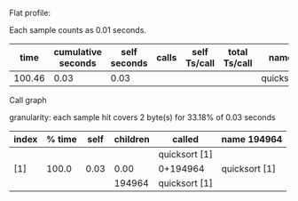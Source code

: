 Flat  profile:



Each sample counts as 0.01 seconds.

   time | cumulative seconds | self seconds | calls | self Ts/call | total Ts/call | name 
------ | ------ | ------ | ------ | ------ | ------ | ------ 
 100.46 |  0.03 |  0.03 |  |  |  |  quicksort 


Call graph





granularity: each sample hit covers 2 byte(s) for 33.18% of 0.03 seconds


 index | % time | self | children | called | name 194964 
------ | ------ | ------ | ------ | ------ | ------ 
 |  |  |  |  |  quicksort  [1]
 [1] |  100.0 |  0.03 |  0.00 |  0+194964 |  quicksort  [1]
 |  |  |  |  194964 |  quicksort  [1]
